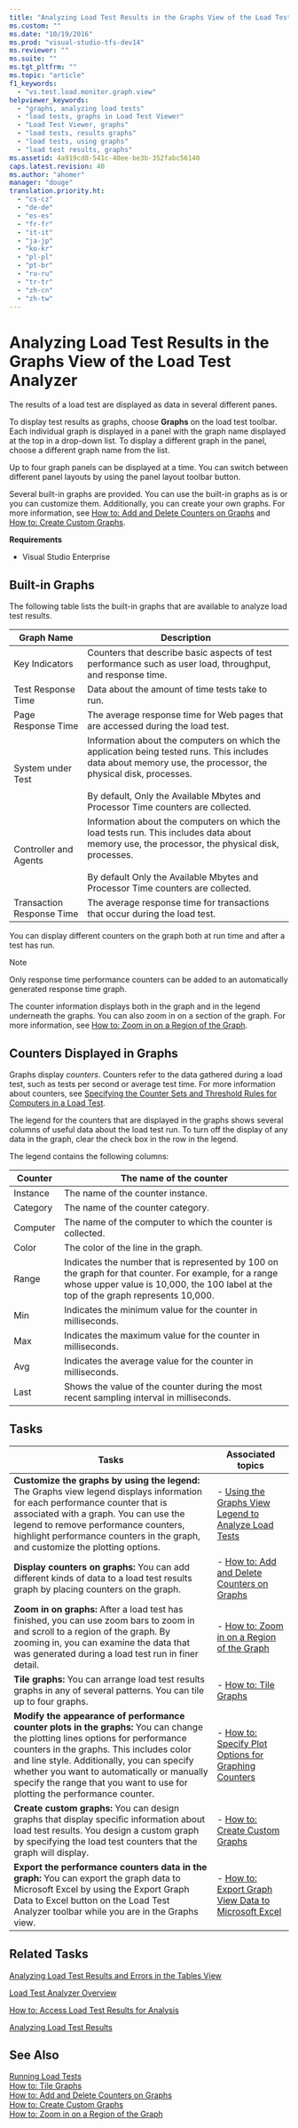 ```yaml
---
title: "Analyzing Load Test Results in the Graphs View of the Load Test Analyzer"
ms.custom: ""
ms.date: "10/19/2016"
ms.prod: "visual-studio-tfs-dev14"
ms.reviewer: ""
ms.suite: ""
ms.tgt_pltfrm: ""
ms.topic: "article"
f1_keywords: 
  - "vs.test.load.monitor.graph.view"
helpviewer_keywords: 
  - "graphs, analyzing load tests"
  - "load tests, graphs in Load Test Viewer"
  - "Load Test Viewer, graphs"
  - "load tests, results graphs"
  - "load tests, using graphs"
  - "load test results, graphs"
ms.assetid: 4a919cd8-541c-40ee-be3b-352fabc56140
caps.latest.revision: 40
ms.author: "ahomer"
manager: "douge"
translation.priority.ht: 
  - "cs-cz"
  - "de-de"
  - "es-es"
  - "fr-fr"
  - "it-it"
  - "ja-jp"
  - "ko-kr"
  - "pl-pl"
  - "pt-br"
  - "ru-ru"
  - "tr-tr"
  - "zh-cn"
  - "zh-tw"
---
```

# Analyzing Load Test Results in the Graphs View of the Load Test Analyzer
The results of a load test are displayed as data in several different panes.  
  
 To display test results as graphs, choose **Graphs** on the load test toolbar. Each individual graph is displayed in a panel with the graph name displayed at the top in a drop-down list. To display a different graph in the panel, choose a different graph name from the list.  
  
 Up to four graph panels can be displayed at a time. You can switch between different panel layouts by using the panel layout toolbar button.  
  
 Several built-in graphs are provided. You can use the built-in graphs as is or you can customize them. Additionally, you can create your own graphs. For more information, see [How to: Add and Delete Counters on Graphs](../test/how-to--add-and-delete-counters-on-graphs-in-load-test-results.md) and [How to: Create Custom Graphs](../test/how-to--create-custom-graphs-in-load-test-results.md).  
  
 **Requirements**  
  
-   Visual Studio Enterprise  
  
## Built-in Graphs  
 The following table lists the built-in graphs that are available to analyze load test results.  
  
|Graph Name|Description|  
|----------------|-----------------|  
|Key Indicators|Counters that describe basic aspects of test performance such as user load, throughput, and response time.|  
|Test Response Time|Data about the amount of time tests take to run.|  
|Page Response Time|The average response time for Web pages that are accessed during the load test.|  
|System under Test|Information about the computers on which the application being tested runs. This includes data about memory use, the processor, the physical disk, processes.<br /><br /> By default, Only the Available Mbytes and Processor Time counters are collected.|  
|Controller and Agents|Information about the computers on which the load tests run. This includes data about memory use, the processor, the physical disk, processes.<br /><br /> By default Only the Available Mbytes and Processor Time counters are collected.|  
|Transaction Response Time|The average response time for transactions that occur during the load test.|  
  
 You can display different counters on the graph both at run time and after a test has run.  
  
> [!NOTE]
>  Only response time performance counters can be added to an automatically generated response time graph.  
  
 The counter information displays both in the graph and in the legend underneath the graphs. You can also zoom in on a section of the graph. For more information, see [How to: Zoom in on a Region of the Graph](../test/how-to--zoom-in-on-a-region-of-the-graph-in-load-test-results.md).  
  
## Counters Displayed in Graphs  
 Graphs display *counters*. Counters refer to the data gathered during a load test, such as tests per second or average test time. For more information about counters, see [Specifying the Counter Sets and Threshold Rules for Computers in a Load Test](../test/specifying-the-counter-sets-and-threshold-rules-for-computers-in-a-load-test.md).  
  
 The legend for the counters that are displayed in the graphs shows several columns of useful data about the load test run. To turn off the display of any data in the graph, clear the check box in the row in the legend.  
  
 The legend contains the following columns:  
  
|Counter|The name of the counter|  
|-------------|-----------------------------|  
|Instance|The name of the counter instance.|  
|Category|The name of the counter category.|  
|Computer|The name of the computer to which the counter is collected.|  
|Color|The color of the line in the graph.|  
|Range|Indicates the number that is represented by 100 on the graph for that counter. For example, for a range whose upper value is 10,000, the 100 label at the top of the graph represents 10,000.|  
|Min|Indicates the minimum value for the counter in milliseconds.|  
|Max|Indicates the maximum value for the counter in milliseconds.|  
|Avg|Indicates the average value for the counter in milliseconds.|  
|Last|Shows the value of the counter during the most recent sampling interval in milliseconds.|  
  
## Tasks  
  
|Tasks|Associated topics|  
|-----------|-----------------------|  
|**Customize the graphs by using the legend:** The Graphs view legend displays information for each performance counter that is associated with a graph. You can use the legend to remove performance counters, highlight performance counters in the graph, and customize the plotting options.|-   [Using the Graphs View Legend to Analyze Load Tests](../test/using-the-graphs-view-legend-to-analyze-load-tests.md)|  
|**Display counters on graphs:** You can add different kinds of data to a load test results graph by placing counters on the graph.|-   [How to: Add and Delete Counters on Graphs](../test/how-to--add-and-delete-counters-on-graphs-in-load-test-results.md)|  
|**Zoom in on graphs:** After a load test has finished, you can use zoom bars to zoom in and scroll to a region of the graph. By zooming in, you can examine the data that was generated during a load test run in finer detail.|-   [How to: Zoom in on a Region of the Graph](../test/how-to--zoom-in-on-a-region-of-the-graph-in-load-test-results.md)|  
|**Tile graphs:** You can arrange load test results graphs in any of several patterns. You can tile up to four graphs.|-   [How to: Tile Graphs](../test/how-to--tile-graphs-in-load-test-results.md)|  
|**Modify the appearance of performance counter plots in the graphs:** You can change the plotting lines options for performance counters in the graphs. This includes color and line style. Additionally, you can specify whether you want to automatically or manually specify the range that you want to use for plotting the performance counter.|-   [How to: Specify Plot Options for Graphing Counters](../test/how-to--specify-plot-options-for-graphing-counters.md)|  
|**Create custom graphs:** You can design graphs that display specific information about load test results. You design a custom graph by specifying the load test counters that the graph will display.|-   [How to: Create Custom Graphs](../test/how-to--create-custom-graphs-in-load-test-results.md)|  
|**Export the performance counters data in the graph:** You can export the graph data to Microsoft Excel by using the Export Graph Data to Excel button on the Load Test Analyzer toolbar while you are in the Graphs view.|-   [How to: Export Graph View Data to Microsoft Excel](../test/how-to--export-graph-view-data-to-microsoft-excel.md)|  
  
## Related Tasks  
 [Analyzing Load Test Results and Errors in the Tables View](../test/0a84bda3-6051-45eb-9c7f-d57419e1f97d.md)  
  
 [Load Test Analyzer Overview](../test/load-test-analyzer-overview.md)  
  
 [How to: Access Load Test Results for Analysis](../test/how-to--access-load-test-results-for-analysis.md)  
  
 [Analyzing Load Test Results](../test/analyzing-load-test-results-using-the-load-test-analyzer.md)  
  
## See Also  
 [Running Load Tests](../test_notintoc/running-load-tests.md)   
 [How to: Tile Graphs](../test/how-to--tile-graphs-in-load-test-results.md)   
 [How to: Add and Delete Counters on Graphs](../test/how-to--add-and-delete-counters-on-graphs-in-load-test-results.md)   
 [How to: Create Custom Graphs](../test/how-to--create-custom-graphs-in-load-test-results.md)   
 [How to: Zoom in on a Region of the Graph](../test/how-to--zoom-in-on-a-region-of-the-graph-in-load-test-results.md)